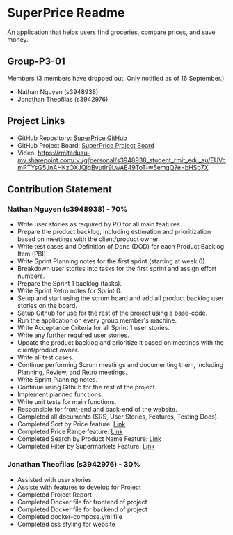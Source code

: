 # SuperPrice Readme

An application that helps users find groceries, compare prices, and save money.

## Group-P3-01

Members (3 members have dropped out. Only notified as of 16 September.)
- Nathan Nguyen (s3948938)
- Jonathan Theofilas (s3942976)

## Project Links
- GitHub Repository: [SuperPrice GitHub](https://github.com/cosc2299-sept-2023/team-project-group-p03-01)
- GitHub Project Board: [SuperPrice Project Board](https://github.com/orgs/cosc2299-sept-2023/projects/240)
- Video: https://rmiteduau-my.sharepoint.com/:v:/g/personal/s3948938_student_rmit_edu_au/EUVcmPTYsG5JnAHKzOXJQlgBvutIr9LwAE49ToT-w5emqQ?e=bHSb7X
  

## Contribution Statement
### Nathan Nguyen (s3948938) - 70%
- Write user stories as required by PO for all main features.
- Prepare the product backlog, including estimation and prioritization based on meetings with the client/product owner.
- Write test cases and Definition of Done (DOD) for each Product Backlog Item (PBI).
- Write Sprint Planning notes for the first sprint (starting at week 6).
- Breakdown user stories into tasks for the first sprint and assign effort numbers.
- Prepare the Sprint 1 backlog (tasks).
- Write Sprint Retro notes for Sprint 0.
- Setup and start using the scrum board and add all product backlog user stories on the board.
- Setup Github for use for the rest of the project using a base-code.
- Run the application on every group member's machine.
- Write Acceptance Criteria for all Sprint 1 user stories.
- Write any further required user stories.
- Update the product backlog and prioritize it based on meetings with the client/product owner.
- Write all test cases.
- Continue performing Scrum meetings and documenting them, including Planning, Review, and Retro meetings.
- Write Sprint Planning notes.
- Continue using Github for the rest of the project.
- Implement planned functions.
- Write unit tests for main functions.
- Responsible for front-end and back-end of the website.
- Completed all documents (SRS, User Stories, Features, Testing Docs).
- Completed Sort by Price feature: [Link](https://github.com/cosc2299-sept-2023/team-project-group-p03-01/issues/5)
- Completed Price Range feature: [Link](https://github.com/cosc2299-sept-2023/team-project-group-p03-01/issues/4)
- Completed Search by Product Name Feature: [Link](https://github.com/cosc2299-sept-2023/team-project-group-p03-01/issues/2)
- Completed Filter by Supermarkets Feature: [Link](https://github.com/cosc2299-sept-2023/team-project-group-p03-01/issues/1)

### Jonathan Theofilas (s3942976) - 30%
- Assisted with user stories
- Assiste with features to develop for Project
- Completed Project Report
- Completed Docker file for frontend of project
- Completed Docker file for backend of project
- Completed docker-compose.yml file
- Completed css styling for website

